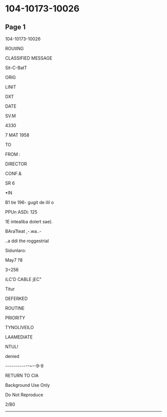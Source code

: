 # 104-10173-10026

## Page 1

104-10173-10026

ROUtING

CLASSIFIED MESSAGE

Sit-C-BatT

ORIG

LINIT

DXT

DATE

SV.M

4330

7 MAT 1958

TO

FROM :

DIRECTOR

CONF.&

SR 6

•IN

B1 tie 196- gugit de ilil o

PPUn ASDi: 125

1E intealiba dolert sae).

BAraTteat ,-.wa..-

..a ddi the roggestrial

SidunIaro:

May7 ?8

3÷256

iLC'D CABLE jEC"

Titur

DEFERKED

ROUTINE

PRIORITY

TYNOLIVEILO

LAAMEDIATE

NTUL!

denied

------------~--9-9

RETURN TO CIA

Background Use Only

Do Not Reproduce

2/B0

---

